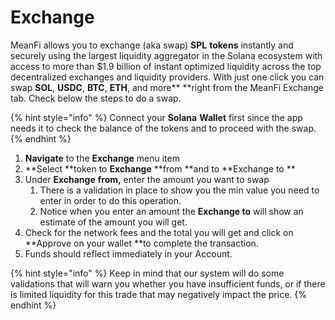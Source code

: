 # Exchange

MeanFi allows you to exchange (aka swap) **SPL** **tokens** instantly and securely using the largest liquidity aggregator in the Solana ecosystem with access to more than $1.9 billion of instant optimized liquidity across the top decentralized exchanges and liquidity providers. With just one click you can swap **SOL**, **USDC**, **BTC**, **ETH**, and more** **right from the MeanFi Exchange tab. Check below the steps to do a swap.&#x20;

{% hint style="info" %}
Connect your **Solana** **Wallet** first since the app needs it to check the balance of the tokens and to proceed with the swap.
{% endhint %}

1. **Navigate** to the **Exchange** menu item
2. **Select **token to **Exchange** **from **and to **Exchange to **
3. Under **Exchange** **from,** enter the amount you want to swap
   1. There is a validation in place to show you the min value you need to enter in order to do this operation. &#x20;
   2. Notice when you enter an amount the **Exchange to** will show an estimate of the amount you will get.&#x20;
4. Check for the network fees and the total you will get and click on **Approve on your wallet **to complete the transaction.&#x20;
5. Funds should reflect immediately in your Account.&#x20;

{% hint style="info" %}
Keep in mind that our system will do some validations that will warn you whether you have insufficient funds, or if there is limited liquidity for this trade that may negatively impact the price. &#x20;
{% endhint %}
